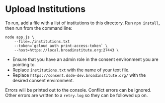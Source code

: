 # Upload Institutions

To run, add a file with a list of institutions
to this directory. Run `npm install`, then run
from the command line:

```shell
node app.js \
    --file=./institutions.txt
    --token=`gcloud auth print-access-token` \
    --host=https://local.broadinstitute.org:27443 \
```

* Ensure that you have an admin role in the consent environment you are pointing to.
* Replace `institutions.txt` with the name of your text file.
* Replace `https://consent.dsde-dev.broadinstitute.org/` with the desired consent environment.

Errors will be printed out to the console. Conflict errors can be ignored. Other errors are
written to a `retry.log` so they can be followed up on.
